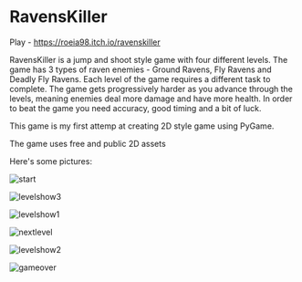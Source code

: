# RavensKiller

Play - https://roeia98.itch.io/ravenskiller

RavensKiller is a jump and shoot style game with four different levels. 
The game has 3 types of raven enemies - Ground Ravens, Fly Ravens and Deadly Fly Ravens.
Each level of the game requires a different task to complete.
The game gets progressively harder as you advance through the levels, meaning enemies deal more damage and have more health.
In order to beat the game you need accuracy, good timing and a bit of luck.

This game is my first attemp at creating 2D style game using PyGame.

The game uses free and public 2D assets

Here's some pictures:

![start](https://i.imgur.com/DplUxOP.png)

![levelshow3](https://i.imgur.com/lQI5dg6.png)

![levelshow1](https://i.imgur.com/lpuDtLe.png)

![nextlevel](https://i.imgur.com/QVT3QVU.png)

![levelshow2](https://i.imgur.com/P3F6uNs.png)

![gameover](https://i.imgur.com/yAfrszF.png)
